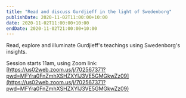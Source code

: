 ```yaml
---
title: "Read and discuss Gurdjieff in the light of Swedenborg"
publishDate: 2020-11-02T11:00:00+10:00
date: 2020-11-02T11:00:00+10:00
endDate: 2020-11-02T21:00:00+10:00
---
```


Read, explore and illuminate Gurdjieff's teachings using Swedenborg's insights.

Session starts 11am, using Zoom link: [https://us02web.zoom.us/j/702567371?pwd=MFYra0FnZmhXSHZXYlJ3VE5GMGkwZz09](https://us02web.zoom.us/j/702567371?pwd=MFYra0FnZmhXSHZXYlJ3VE5GMGkwZz09)